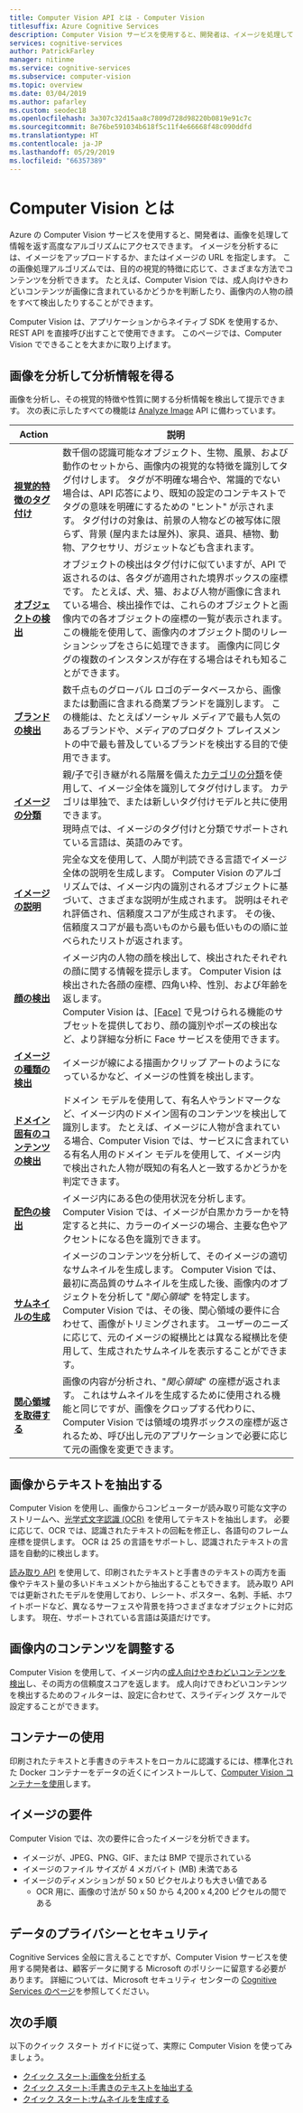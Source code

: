```yaml
---
title: Computer Vision API とは - Computer Vision
titlesuffix: Azure Cognitive Services
description: Computer Vision サービスを使用すると、開発者は、イメージを処理して情報を返すための高度なアルゴリズムにアクセスできます。
services: cognitive-services
author: PatrickFarley
manager: nitinme
ms.service: cognitive-services
ms.subservice: computer-vision
ms.topic: overview
ms.date: 03/04/2019
ms.author: pafarley
ms.custom: seodec18
ms.openlocfilehash: 3a307c32d15aa8c7809d728d98220b0819e91c7c
ms.sourcegitcommit: 8e76be591034b618f5c11f4e66668f48c090ddfd
ms.translationtype: HT
ms.contentlocale: ja-JP
ms.lasthandoff: 05/29/2019
ms.locfileid: "66357389"
---
```

# <a name="what-is-computer-vision"></a>Computer Vision とは

Azure の Computer Vision サービスを使用すると、開発者は、画像を処理して情報を返す高度なアルゴリズムにアクセスできます。 イメージを分析するには、イメージをアップロードするか、またはイメージの URL を指定します。 この画像処理アルゴリズムでは、目的の視覚的特徴に応じて、さまざまな方法でコンテンツを分析できます。 たとえば、Computer Vision では、成人向けやきわどいコンテンツが画像に含まれているかどうかを判断したり、画像内の人物の顔をすべて検出したりすることができます。

Computer Vision は、アプリケーションからネイティブ SDK を使用するか、REST API を直接呼び出すことで使用できます。 このページでは、Computer Vision でできることを大まかに取り上げます。

## <a name="analyze-images-for-insight"></a>画像を分析して分析情報を得る

画像を分析し、その視覚的特徴や性質に関する分析情報を検出して提示できます。 次の表に示したすべての機能は [Analyze Image](https://westcentralus.dev.cognitive.microsoft.com/docs/services/5adf991815e1060e6355ad44/operations/56f91f2e778daf14a499e1fa) API に備わっています。

| Action | 説明 |
| ------ | ----------- |
|**[視覚的特徴のタグ付け](concept-tagging-images.md)**|数千個の認識可能なオブジェクト、生物、風景、および動作のセットから、画像内の視覚的な特徴を識別してタグ付けします。 タグが不明確な場合や、常識的でない場合は、API 応答により、既知の設定のコンテキストでタグの意味を明確にするための "ヒント" が示されます。 タグ付けの対象は、前景の人物などの被写体に限らず、背景 (屋内または屋外)、家具、道具、植物、動物、アクセサリ、ガジェットなども含まれます。|
|**[オブジェクトの検出](concept-object-detection.md)**| オブジェクトの検出はタグ付けに似ていますが、API で返されるのは、各タグが適用された境界ボックスの座標です。 たとえば、犬、猫、および人物が画像に含まれている場合、検出操作では、これらのオブジェクトと画像内での各オブジェクトの座標の一覧が表示されます。 この機能を使用して、画像内のオブジェクト間のリレーションシップをさらに処理できます。 画像内に同じタグの複数のインスタンスが存在する場合はそれも知ることができます。|
|**[ブランドの検出](concept-brand-detection.md)**|数千点ものグローバル ロゴのデータベースから、画像または動画に含まれる商業ブランドを識別します。 この機能は、たとえばソーシャル メディアで最も人気のあるブランドや、メディアのプロダクト プレイスメントの中で最も普及しているブランドを検出する目的で使用できます。|
|**[イメージの分類](concept-categorizing-images.md)**|親/子で引き継がれる階層を備えた[カテゴリの分類](Category-Taxonomy.md)を使用して、イメージ全体を識別してタグ付けします。 カテゴリは単独で、または新しいタグ付けモデルと共に使用できます。<br/>現時点では、イメージのタグ付けと分類でサポートされている言語は、英語のみです。|
|**[イメージの説明](concept-describing-images.md)**|完全な文を使用して、人間が判読できる言語でイメージ全体の説明を生成します。 Computer Vision のアルゴリズムでは、イメージ内の識別されるオブジェクトに基づいて、さまざまな説明が生成されます。 説明はそれぞれ評価され、信頼度スコアが生成されます。 その後、信頼度スコアが最も高いものから最も低いものの順に並べられたリストが返されます。|
|**[顔の検出](concept-detecting-faces.md)** |イメージ内の人物の顔を検出して、検出されたそれぞれの顔に関する情報を提示します。 Computer Vision は検出された各顔の座標、四角い枠、性別、および年齢を返します。<br/>Computer Vision は、[[Face]](/azure/cognitive-services/face/) で見つけられる機能のサブセットを提供しており、顔の識別やポーズの検出など、より詳細な分析に Face サービスを使用できます。|
|**[イメージの種類の検出](concept-detecting-image-types.md)**|イメージが線による描画かクリップ アートのようになっているかなど、イメージの性質を検出します。|
|**[ドメイン固有のコンテンツの検出](concept-detecting-domain-content.md)**|ドメイン モデルを使用して、有名人やランドマークなど、イメージ内のドメイン固有のコンテンツを検出して識別します。 たとえば、イメージに人物が含まれている場合、Computer Vision では、サービスに含まれている有名人用のドメイン モデルを使用して、イメージ内で検出された人物が既知の有名人と一致するかどうかを判定できます。|
|**[配色の検出](concept-detecting-color-schemes.md)**|イメージ内にある色の使用状況を分析します。 Computer Vision では、イメージが白黒かカラーかを特定すると共に、カラーのイメージの場合、主要な色やアクセントになる色を識別できます。|
|**[サムネイルの生成](concept-generating-thumbnails.md)**|イメージのコンテンツを分析して、そのイメージの適切なサムネイルを生成します。 Computer Vision では、最初に高品質のサムネイルを生成した後、画像内のオブジェクトを分析して "*関心領域*" を特定します。 Computer Vision では、その後、関心領域の要件に合わせて、画像がトリミングされます。 ユーザーのニーズに応じて、元のイメージの縦横比とは異なる縦横比を使用して、生成されたサムネイルを表示することができます。|
|**[関心領域を取得する](concept-generating-thumbnails.md#area-of-interest)**|画像の内容が分析され、"*関心領域*" の座標が返されます。 これはサムネイルを生成するために使用される機能と同じですが、画像をクロップする代わりに、Computer Vision では領域の境界ボックスの座標が返されるため、呼び出し元のアプリケーションで必要に応じて元の画像を変更できます。|

## <a name="extract-text-from-images"></a>画像からテキストを抽出する

Computer Vision を使用し、画像からコンピューターが読み取り可能な文字のストリームへ、[光学式文字認識 (OCR)](concept-recognizing-text.md#ocr-optical-character-recognition-api) を使用してテキストを抽出します。 必要に応じて、OCR では、認識されたテキストの回転を修正し、各語句のフレーム座標を提供します。 OCR は 25 の言語をサポートし、認識されたテキストの言語を自動的に検出します。

[読み取り API](concept-recognizing-text.md#read-api) を使用して、印刷されたテキストと手書きのテキストの両方を画像やテキスト量の多いドキュメントから抽出することもできます。 読み取り API では更新されたモデルを使用しており、レシート、ポスター、名刺、手紙、ホワイトボードなど、異なるサーフェスや背景を持つさまざまなオブジェクトに対応します。 現在、サポートされている言語は英語だけです。

## <a name="moderate-content-in-images"></a>画像内のコンテンツを調整する

Computer Vision を使用して、イメージ内の[成人向けやきわどいコンテンツを検出](concept-detecting-adult-content.md)し、その両方の信頼度スコアを返します。 成人向けできわどいコンテンツを検出するためのフィルターは、設定に合わせて、スライディング スケールで設定することができます。

## <a name="use-containers"></a>コンテナーの使用

印刷されたテキストと手書きのテキストをローカルに認識するには、標準化された Docker コンテナーをデータの近くにインストールして、[Computer Vision コンテナーを使用](computer-vision-how-to-install-containers.md)します。

## <a name="image-requirements"></a>イメージの要件

Computer Vision では、次の要件に合ったイメージを分析できます。

- イメージが、JPEG、PNG、GIF、または BMP で提示されている
- イメージのファイル サイズが 4 メガバイト (MB) 未満である
- イメージのディメンションが 50 x 50 ピクセルよりも大きい値である
  - OCR 用に、画像の寸法が 50 x 50 から 4,200 x 4,200 ピクセルの間である

## <a name="data-privacy-and-security"></a>データのプライバシーとセキュリティ

Cognitive Services 全般に言えることですが、Computer Vision サービスを使用する開発者は、顧客データに関する Microsoft のポリシーに留意する必要があります。 詳細については、Microsoft セキュリティ センターの [Cognitive Services のページ](https://www.microsoft.com/trustcenter/cloudservices/cognitiveservices)を参照してください。

## <a name="next-steps"></a>次の手順

以下のクイック スタート ガイドに従って、実際に Computer Vision を使ってみましょう。

- [クイック スタート:画像を分析する](quickstarts-sdk/csharp-analyze-sdk.md)
- [クイック スタート:手書きのテキストを抽出する](quickstarts-sdk/csharp-hand-text-sdk.md)
- [クイック スタート:サムネイルを生成する](quickstarts-sdk/csharp-thumb-sdk.md)
